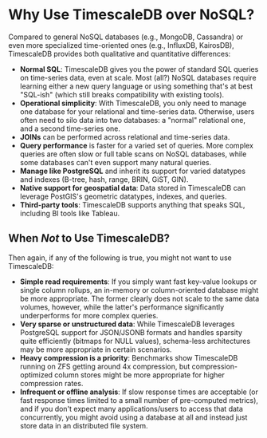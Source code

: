 # Why Use TimescaleDB over NoSQL?

Compared to general NoSQL databases (e.g., MongoDB, Cassandra) or even
more specialized time-oriented ones (e.g., InfluxDB, KairosDB),
TimescaleDB provides both qualitative and quantitative differences:

- **Normal SQL**: TimescaleDB gives you the power of standard SQL
  queries on time-series data, even at scale.  Most (all?) NoSQL
  databases require learning either a new query language or using
  something that's at best "SQL-ish" (which still breaks compatibility
  with existing tools).
- **Operational simplicity**:  With TimescaleDB, you only need to manage one
  database for your relational and time-series data.  Otherwise, users
  often need to silo data into two databases: a "normal" relational
  one, and a second time-series one.
- **JOINs** can be performed across relational and time-series data.
- **Query performance** is faster for a varied set
  of queries.  More complex queries are often slow or full table scans
  on NoSQL databases, while some databases can't even support many
  natural queries.
- **Manage like PostgreSQL** and inherit its support for varied datatypes and
  indexes (B-tree, hash, range, BRIN, GiST, GIN).
- **Native support for geospatial data**: Data stored in TimescaleDB
  can leverage PostGIS's geometric datatypes, indexes, and queries.
- **Third-party tools**: TimescaleDB supports anything that speaks
  SQL, including BI tools like Tableau.

## When *Not* to Use TimescaleDB?

Then again, if any of the following is true, you might not want to use TimescaleDB:

- **Simple read requirements**: If you simply want fast key-value
lookups or single column rollups, an in-memory or column-oriented
database might be more appropriate.  The former clearly does not scale
to the same data volumes, however, while the latter's performance
significantly underperforms for more complex queries.
- **Very sparse or unstructured data**: While TimescaleDB leverages PostgreSQL
support for JSON/JSONB formats and handles sparsity quite efficiently (bitmaps
for NULL values), schema-less architectures may be more appropriate in
certain scenarios.
- **Heavy compression is a priority**:  Benchmarks show TimescaleDB running on
ZFS getting around 4x compression, but compression-optimized column stores might
be more appropriate for higher compression rates.
- **Infrequent or offline analysis**: If slow response times are
acceptable (or fast response times limited to a small number of
pre-computed metrics), and if you don't expect many applications/users
to access that data concurrently, you might avoid using a database at
all and instead just store data in an distributed file system.
